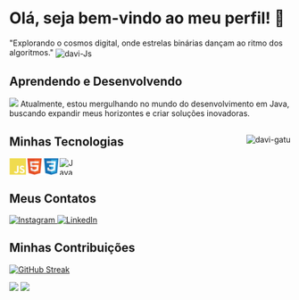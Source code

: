 # Olá, seja bem-vindo ao meu perfil! 👋

"Explorando o cosmos digital, onde estrelas binárias dançam ao ritmo dos algoritmos." <img align="center" alt="davi-Js" height="40" width="40" src="https://img.icons8.com/?size=512&id=88826&format=png">

## Aprendendo e Desenvolvendo
<img src ="https://img.icons8.com/?size=1x&id=MmkqIRv7P6Xy&format=png"> Atualmente, estou mergulhando no mundo do desenvolvimento em Java, buscando expandir meus horizontes e criar soluções inovadoras. 
##
<img align="right" alt="davi-gatu" src="https://pa1.aminoapps.com/6493/1ea239d4c28186844fc4cece2c78453297a99027_hq.gif">

## Minhas Tecnologias
<div style="display: flex; align-items: center;">
  <img alt="JavaScript" height="30" width="30" src="https://raw.githubusercontent.com/devicons/devicon/master/icons/javascript/javascript-plain.svg">
  <img alt="HTML" height="30" width="30" src="https://raw.githubusercontent.com/devicons/devicon/master/icons/html5/html5-original.svg">
  <img alt="CSS" height="30" width="30" src="https://raw.githubusercontent.com/devicons/devicon/master/icons/css3/css3-original.svg">
  <img alt="Java" height="30" width="30" src="https://cdn.icon-icons.com/icons2/2415/PNG/512/java_original_logo_icon_146458.png">
</div>

## Meus Contatos
<div>
  <a href="https://instagram.com/viegasdavie" target="_blank">
    <img alt="Instagram" src="https://img.shields.io/badge/-Instagram-%23E4405F?style=for-the-badge&logo=instagram&logoColor=white">
  </a>
  <a href="https://www.linkedin.com/in/davi-viegas-100/" target="_blank">
    <img alt="LinkedIn" src="https://img.shields.io/badge/-LinkedIn-%230077B5?style=for-the-badge&logo=linkedin&logoColor=white">
  </a>
</div>

## Minhas Contribuições
[![GitHub Streak](https://streak-stats.demolab.com/?user=davivie&theme=dark&background=000&border=30A3DC&dates=FFF)](https://git.io/streak-stats)

<div>
  <img height="160em" src="https://github-readme-stats.vercel.app/api?username=davivie&show_icons=true&theme=dark&include_all_commits=true&count_private=true"/>
  <img height="160em" src="https://github-readme-stats.vercel.app/api/top-langs/?username=davivie&layout=compact&langs_count=6&theme=dark"/>
</div>
